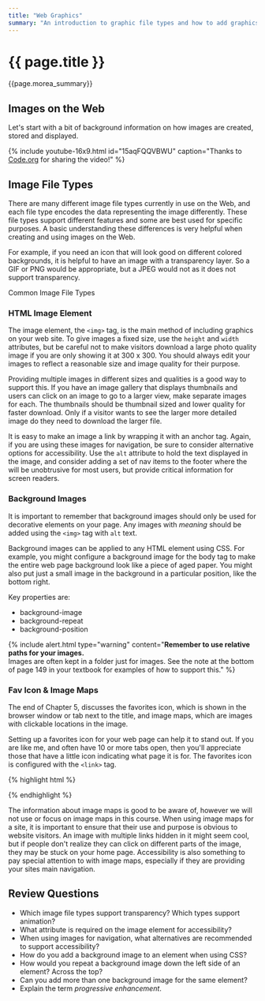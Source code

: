 ```yaml
---
title: "Web Graphics"
summary: "An introduction to graphic file types and how to add graphics and images to web pages to make the content more interesting & appealing."
---
```



# {{ page.title }}
{{page.morea_summary}}


## Images on the Web
Let's start with a bit of background information on how images are created, stored and displayed.

{%  include youtube-16x9.html  id="15aqFQQVBWU"
    caption="Thanks to [Code.org](https://code.org) for sharing the video!" %}


## Image File Types
There are many different image file types currently in use on the Web, and each file type encodes the data representing the image differently. These file types support different features and some are best used for specific purposes. A basic understanding these differences is very helpful when creating and using images on the Web.  

For example, if you need an icon that will look good on different colored backgrounds, it is helpful to have an image with a transparency layer.  So a GIF or PNG would be appropriate, but a JPEG would not as it does not support transparency.

Common Image File Types  









### HTML Image Element
The image element, the `<img>` tag, is the main method of including graphics on your web site.  To give images a fixed size, use the `height` and `width` attributes, but be careful not to make visitors download a large photo quality image if you are only showing it at 300 x 300.  You should always edit your images to reflect a reasonable size and image quality for their purpose.

Providing multiple images in different sizes and qualities is a good way to support this.  If you have an image gallery that displays thumbnails and users can click on an image to go to a larger view, make separate images for each.  The thumbnails should be thumbnail sized and lower quality for faster download.  Only if a visitor wants to see the larger more detailed image do they need to download the larger file.

It is easy to make an image a link by wrapping it with an anchor tag.  Again, if you are using these images for navigation, be sure to consider alternative options for accessibility. Use the `alt` attribute to hold the text displayed in the image, and consider adding a set of nav items to the footer where the will be unobtrusive for most users, but provide critical information for screen readers.

### Background Images
It is important to remember that background images should only be used for decorative elements on your page.  Any images with *meaning* should be added using the `<img>` tag with `alt` text.

Background images can be applied to any HTML element using CSS.  For example, you might configure a background image for the body tag to make the entire web page background look like a piece of aged paper.  You might also put just a small image in the background in a particular position, like the bottom right.  

Key properties are:

- background-image
- background-repeat
- background-position


{% include alert.html type="warning"
   content="__Remember to use relative paths for your images.__  
   Images are often kept in a folder just for images. See the note at the bottom of page 149 in your textbook for examples of how to support this."
%}


### Fav Icon & Image Maps
The end of Chapter 5, discusses the favorites icon, which is shown in the browser window or tab next to the title, and image maps, which are images with clickable locations in the image.

Setting up a favorites icon for your web page can help it to stand out.  If you are like me, and often have 10 or more tabs open, then you'll appreciate those that have a little icon indicating what page it is for.  The favorites icon is configured with the `<link>` tag.  

{% highlight html %}
<link rel="icon" href="myFav.ico" type="image/x-icon">
{% endhighlight %}

The information about image maps is good to be aware of, however we will not use or focus on image maps in this course.  When using image maps for a site, it is important to ensure that their use and purpose is obvious to website visitors.  An image with multiple links hidden in it might seem cool, but if people don't realize they can click on different parts of the image, they may be stuck on your home page.  Accessibility is also something to pay special attention to with image maps, especially if they are providing your sites main navigation.

## Review Questions

 - Which image file types support transparency?  Which types support animation?
 - What attribute is required on the image element for accessibility?
 - When using images for navigation, what alternatives are recommended to support accessibility?
 - How do you add a background image to an element when using CSS?
 - How would you repeat a background image down the left side of an element?  Across the top?
 - Can you add more than one background image for the same element?  
 - Explain the term *progressive enhancement*.
